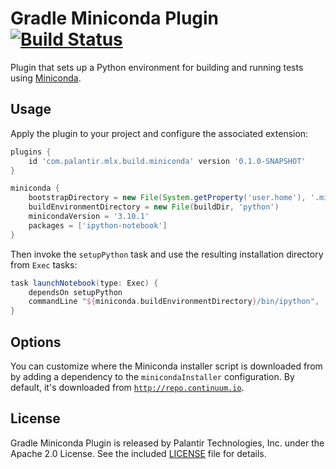 Gradle Miniconda Plugin [![Build Status](https://magnum.travis-ci.com/palantir/gradle-miniconda-plugin.svg?token=7onD2L3nEXMByQUNdxv1&branch=develop)](https://magnum.travis-ci.com/palantir/gradle-miniconda-plugin)
=======================

Plugin that sets up a Python environment for building and running tests using
[Miniconda](http://conda.pydata.org/miniconda.html).

Usage
-----

Apply the plugin to your project and configure the associated extension:

```gradle
plugins {
    id 'com.palantir.mlx.build.miniconda' version '0.1.0-SNAPSHOT'
}

miniconda {
    bootstrapDirectory = new File(System.getProperty('user.home'), '.miniconda')
    buildEnvironmentDirectory = new File(buildDir, 'python')
    minicondaVersion = '3.10.1'
    packages = ['ipython-notebook']
}
```

Then invoke the `setupPython` task and use the resulting installation directory from `Exec` tasks:

```gradle
task launchNotebook(type: Exec) {
    dependsOn setupPython
    commandLine "${miniconda.buildEnvironmentDirectory}/bin/ipython", 'notebook'
}
```

Options
-------

You can customize where the Miniconda installer script is downloaded from by adding a dependency to the
`minicondaInstaller` configuration. By default, it's downloaded from
[`http://repo.continuum.io`](http://repo.continuum.io).

License
-------

Gradle Miniconda Plugin is released by Palantir Technologies, Inc. under the Apache 2.0 License. See the included
[LICENSE](LICENSE) file for details.
